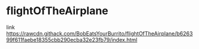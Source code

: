 # flightOfTheAirplane
link https://rawcdn.githack.com/BobEatsYourBurrito/flightOfTheAirplane/b626399f611faebe18355cbb290ecba32e23fb79/index.html
